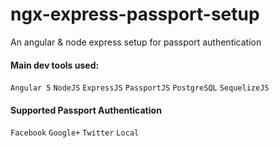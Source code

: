 # ngx-express-passport-setup


An angular & node express setup for passport authentication


#### Main dev tools used:
`Angular 5` `NodeJS` `ExpressJS` `PassportJS` `PostgreSQL` `SequelizeJS`


#### Supported Passport Authentication
`Facebook` `Google+` `Twitter` `Local`

